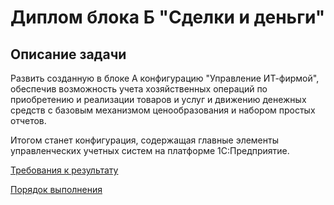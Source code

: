 # Диплом блока Б "Сделки и деньги"

## Описание задачи

Развить созданную в блоке А конфигурацию "Управление ИТ-фирмой", обеспечив возможность учета хозяйственных операций по приобретению и реализации товаров и услуг и движению денежных средств с базовым механизмом ценообразования и набором простых отчетов.

Итогом станет конфигурация, содержащая главные элементы управленческих учетных систем на платформе 1С:Предприятие.

[Требования к результату](diploma-b-reqs.md)

[Порядок выполнения](diploma-b-howto.md)
